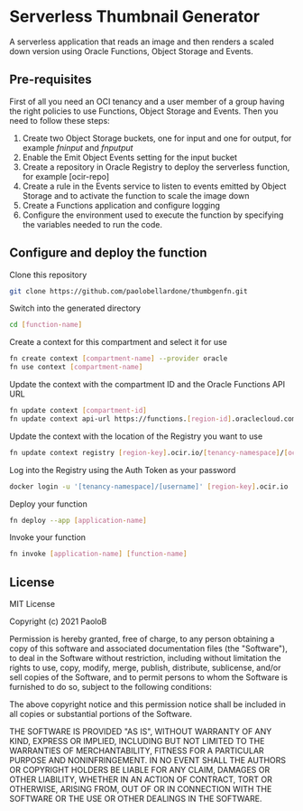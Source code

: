 # Serverless Thumbnail Generator

A serverless application that reads an image and then renders a scaled down version using Oracle Functions, Object Storage and Events.

## Pre-requisites

First of all you need an OCI tenancy and a user member of a group having the right policies to use Functions, Object Storage and Events. Then you need to follow these steps:

1. Create two Object Storage buckets, one for input and one for output, for example *fninput* and *fnputput*
2. Enable the Emit Object Events setting for the input bucket
3. Create a repository in Oracle Registry to deploy the serverless function, for example [ocir-repo]
4. Create a rule in the Events service to listen to events emitted by Object Storage and to activate the function to scale the image down
5. Create a Functions application and configure logging
6. Configure the environment used to execute the function by specifying the variables needed to run the code.

## Configure and deploy the function

Clone this repository

```sh
git clone https://github.com/paolobellardone/thumbgenfn.git
```

<!--
Initialize your function

```sh
fn init --runtime java [function-name]
```
-->

Switch into the generated directory

```sh
cd [function-name]
```

Create a context for this compartment and select it for use

```sh
fn create context [compartment-name] --provider oracle
fn use context [compartment-name]
```

Update the context with the compartment ID and the Oracle Functions API URL

```sh
fn update context [compartment-id]
fn update context api-url https://functions.[region-id].oraclecloud.com
```

Update the context with the location of the Registry you want to use

```sh
fn update context registry [region-key].ocir.io/[tenancy-namespace]/[ocir-repo]
```

Log into the Registry using the Auth Token as your password

```sh
docker login -u '[tenancy-namespace]/[username]' [region-key].ocir.io
```

Deploy your function

```sh
fn deploy --app [application-name]
```

Invoke your function

```sh
fn invoke [application-name] [function-name]
```

## License

MIT License

Copyright (c) 2021 PaoloB

Permission is hereby granted, free of charge, to any person obtaining a copy
of this software and associated documentation files (the "Software"), to deal
in the Software without restriction, including without limitation the rights
to use, copy, modify, merge, publish, distribute, sublicense, and/or sell
copies of the Software, and to permit persons to whom the Software is
furnished to do so, subject to the following conditions:

The above copyright notice and this permission notice shall be included in all
copies or substantial portions of the Software.

THE SOFTWARE IS PROVIDED "AS IS", WITHOUT WARRANTY OF ANY KIND, EXPRESS OR
IMPLIED, INCLUDING BUT NOT LIMITED TO THE WARRANTIES OF MERCHANTABILITY,
FITNESS FOR A PARTICULAR PURPOSE AND NONINFRINGEMENT. IN NO EVENT SHALL THE
AUTHORS OR COPYRIGHT HOLDERS BE LIABLE FOR ANY CLAIM, DAMAGES OR OTHER
LIABILITY, WHETHER IN AN ACTION OF CONTRACT, TORT OR OTHERWISE, ARISING FROM,
OUT OF OR IN CONNECTION WITH THE SOFTWARE OR THE USE OR OTHER DEALINGS IN THE
SOFTWARE.
